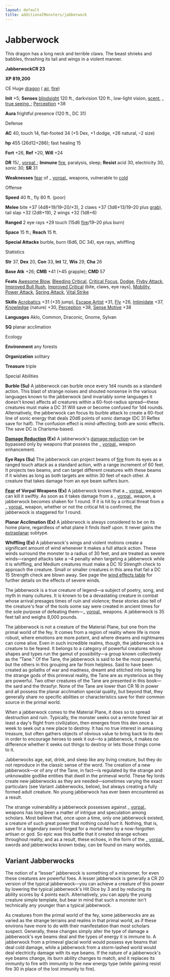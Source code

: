 ```yaml
---
layout: default
title: additionalMonsters/jabberwock
---
```

# Jabberwock

This dragon has a long neck and terrible claws. The beast shrieks and babbles, thrashing its tail and wings in a violent manner.

**JabberwockCR 23**

**XP 819,200**

CE Huge [dragon](monsters/creatureTypes#_dragon) ( [air](monsters/creatureTypes#_air-subtype), [fire](monsters/creatureTypes#_fire-subtype))

**Init** +5; **Senses** [blindsight](monsters/universalMonsterRules#_blindsight) 120 ft., darkvision 120 ft., low-light vision, [scent](monsters/universalMonsterRules#_scent), _ [true seeing](additionalMonsters/../spells/trueSeeing#_true-seeing)_; [Perception](additionalMonsters/../skills/perception#_perception) +38

**Aura** frightful presence (120 ft., DC 31)

Defense

**AC** 40, touch 14, flat-footed 34 (+5 Dex, +1 dodge, +26 natural, –2 size)

**hp** 455 (26d12+286); fast healing 15

**Fort** +26, **Ref** +20, **Will** +24

**DR** 15/_ [vorpal](additionalMonsters/../magicItems/weapons#_vorpal)_; **Immune** [fire](monsters/creatureTypes#_fire-subtype), paralysis, sleep; **Resist** acid 30, electricity 30, sonic 30; **SR** 31

**Weaknesses** [fear](monsters/universalMonsterRules#_fear-(su-or-sp)) of _ [vorpal](additionalMonsters/../magicItems/weapons#_vorpal)_ weapons, vulnerable to [cold](monsters/creatureTypes#_cold-subtype)

Offense

**Speed** 40 ft., fly 80 ft. (poor)

**Melee** bite +37 (4d8+19/19–20/×3), 2 claws +37 (3d6+13/19–20 plus [grab](monsters/universalMonsterRules#_grab)), tail slap +32 (2d8+19), 2 wings +32 (1d8+6)

**Ranged** 2 eye rays +29 touch (15d6 [fire](monsters/creatureTypes#_fire-subtype)/19–20 plus burn)

**Space** 15 ft.; **Reach** 15 ft.

**Special Attacks** burble, burn (6d6, DC 34), eye rays, whiffling

Statistics

**Str** 37, **Dex** 20, **Con** 33, **Int** 12, **Wis** 29, **Cha** 26

**Base Atk** +26; **CMB** +41 (+45 grapple); **CMD** 57

**Feats** [Awesome Blow](additionalMonsters/../monsters/monsterFeats#_awesome-blow), [Bleeding Critical](additionalMonsters/../feats#_bleeding-critical), [Critical Focus](additionalMonsters/../feats#_critical-focus), [Dodge](additionalMonsters/../feats#_dodge), [Flyby Attack](additionalMonsters/../monsters/monsterFeats#_flyby-attack), [Improved Bull Rush](additionalMonsters/../feats#_improved-bull-rush), [Improved Critical](additionalMonsters/../feats#_improved-critical) (bite, claws, eye rays), [Mobility](additionalMonsters/../feats#_mobility), [Power Attack](additionalMonsters/../feats#_power-attack), [Spring Attack](additionalMonsters/../feats#_spring-attack), [Vital Strike](additionalMonsters/../feats#_vital-strike)

**Skills** [Acrobatics](additionalMonsters/../skills/acrobatics#_acrobatics) +31 (+35 jump), [Escape Artist](additionalMonsters/../skills/escapeArtist#_escape-artist) +31, [Fly](additionalMonsters/../skills/fly#_fly) +26, [Intimidate](additionalMonsters/../skills/intimidate#_intimidate) +37, [Knowledge](additionalMonsters/../skills/knowledge#_knowledge) (nature) +30, [Perception](additionalMonsters/../skills/perception#_perception) +38, [Sense Motive](additionalMonsters/../skills/senseMotive#_sense-motive) +38

**Languages** Aklo, Common, Draconic, Gnome, Sylvan

**SQ** planar acclimation

Ecology

**Environment** any forests

**Organization** solitary

**Treasure** triple

Special Abilities

**Burble (Su)** A jabberwock can burble once every 1d4 rounds as a standard action. This blast of strange noises and shouted nonsense in the various languages known to the jabberwock (and invariably some languages it doesn't know) affects all creatures within a 60-foot-radius spread—these creatures must make a DC 31 Will save or become confused for 1d4 rounds. Alternatively, the jabberwock can focus its burble attack to create a 60-foot line of sonic energy that deals 20d6 points of sonic damage (DC 31 Reflex save for half). The confusion effect is mind-affecting; both are sonic effects. The save DC is Charisma-based.

**[Damage Reduction](monsters/universalMonsterRules#_damage-reduction-(ex-or-su)) (Ex)** A jabberwock's [damage reduction](monsters/universalMonsterRules#_damage-reduction-(ex-or-su)) can be bypassed only by weapons that possess the _ [vorpal](additionalMonsters/../magicItems/weapons#_vorpal)_ weapon enhancement.

**Eye Rays (Su)** The jabberwock can project beams of [fire](monsters/creatureTypes#_fire-subtype) from its eyes as a ranged touch attack as a standard action, with a range increment of 60 feet. It projects two beams, and can target different creatures with these beams if it wishes as long as both targets are within 30 feet of each other. A creature that takes damage from an eye beam suffers burn.

**[Fear](monsters/universalMonsterRules#_fear-(su-or-sp)) of Vorpal Weapons (Ex)** A jabberwock knows that a _ [vorpal](additionalMonsters/../magicItems/weapons#_vorpal)_ weapon can kill it swiftly. As soon as it takes damage from a _ [vorpal](additionalMonsters/../magicItems/weapons#_vorpal)_ weapon, a jabberwock becomes shaken for 1 round. If it is hit by a critical threat from a _ [vorpal](additionalMonsters/../magicItems/weapons#_vorpal)_ weapon, whether or not the critical hit is confirmed, the jabberwock is staggered for 1 round.

**Planar Acclimation (Ex)** A jabberwock is always considered to be on its home plane, regardless of what plane it finds itself upon. It never gains the [extraplanar](monsters/creatureTypes#_extraplanar-subtype) subtype.

**Whiffling (Ex)** A jabberwock's wings and violent motions create a significant amount of wind whenever it makes a full attack action. These winds surround the monster to a radius of 30 feet, and are treated as severe winds—ranged attacks take a –4 penalty when targeting a jabberwock while it is whiffling, and Medium creatures must make a DC 10 Strength check to approach the creature. Small or smaller creatures in this area that fail a DC 15 Strength check are blown away. See page the [wind effects table](additionalMonsters/../environment#_table-13-10-wind-effects) for further details on the effects of severe winds.

The jabberwock is a true creature of legend—a subject of poetry, song, and myth in many cultures. It is known to be a devastating creature in combat whose arrival presages times of ruin and violence; these stories also tell of the creature's fear of the tools some say were created in ancient times for the sole purpose of defeating them—_ [vorpal](additionalMonsters/../magicItems/weapons#_vorpal)_ weapons. A jabberwock is 35 feet tall and weighs 8,000 pounds.

The jabberwock is not a creature of the Material Plane, but one from the primal world of the fey. It comes from a region of reality where life is more robust, where emotions are more potent, and where dreams and nightmares can come alive. Even in such incredible realms, though, the jabberwock is a creature to be feared. It belongs to a category of powerful creatures whose shapes and types run the gamut of possibility—a group known collectively as the “Tane.” Of the Tane, the jabberwock is said to be the most powerful, but the others in this grouping are far from helpless. Said to have been created as goliaths of war and madness, dreamt and stitched into being by the strange gods of this primeval reality, the Tane are as mysterious as they are powerful. Two other creatures of the Tane are presented in this book—the sard and the thrasfyr. None of the Tane are lower than CR 16 in power and all possess the planar acclimation special quality, but beyond that, they generally share no specific abilities or characteristics save for their common source in the primal world.

When a jabberwock comes to the Material Plane, it does so to spread destruction and ruin. Typically, the monster seeks out a remote forest lair at least a day's flight from civilization, then emerges from this den once a week to seek out a new place to destroy. It has no true interest in amassing treasure, but often gathers objects of obvious value to bring back to its den in order to encourage heroes to seek it out—to a jabberwock, it makes no difference whether it seeks out things to destroy or lets those things come to it.

Jabberwocks age, eat, drink, and sleep like any living creature, but they do not reproduce in the classic sense of the word. The creation of a new jabberwock—or of any of the Tane, in fact—is regulated by the strange and unknowable godlike entities that dwell in the primeval world. These fey lords create new jabberwocks as they are needed—sometimes varying the exact particulars (see Variant Jabberwocks, below), but always creating a fully formed adult creature. No young jabberwock has ever been encountered as a result.

The strange vulnerability a jabberwock possesses against _ [vorpal](additionalMonsters/../magicItems/weapons#_vorpal)_ weapons has long been a matter of intrigue and speculation among scholars. Most believe that, once upon a time, only one jabberwock existed, a creature of such great power that nothing could hurt it. Nothing, that is, save for a legendary sword forged for a mortal hero by a now-forgotten artisan or god. So epic was this battle that it created strange echoes throughout reality, and as a result, these echoes, in the form of the _ [vorpal](additionalMonsters/../magicItems/weapons#_vorpal)_ swords and jabberwocks known today, can be found on many worlds.

## Variant Jabberwocks

The notion of a “lesser” jabberwock is something of a misnomer, for even these creatures are powerful foes. A lesser jabberwock is generally a CR 20 version of the typical jabberwock—you can achieve a creature of this power by lowering the typical jabberwock's Hit Dice by 3 and by reducing its ability scores by 4 points each. Alternatively, you can apply the young creature simple template, but bear in mind that such a monster isn't technically any younger than a typical jabberwock.

As creatures from the primal world of the fey, some jabberwocks are as varied as the strange terrains and realms in that primal world, as if these environs have more to do with their manifestation than most scholars suspect. Generally, these changes simply alter the type of damage a jabberwock's eye beams deal and the types of energy it is immune to. A jabberwock from a primeval glacial world would possess eye beams that deal cold damage, while a jabberwock from a storm-lashed world would deal electricity damage with its eye beams. If the nature of a jabberwock's eye beams change, its burn ability changes to match, and it replaces its immunity to fire with immunity to the new energy type (while gaining resist fire 30 in place of the lost immunity to fire).

